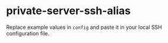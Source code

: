 # private-server-ssh-alias
Replace example values in `config` and paste it in your local SSH configuration file.
